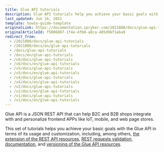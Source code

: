 ```yaml
---
title: Glue API tutorials
description: Glue API tutorials help you achieve your basic goals with the Glue API in terms of its usage and customization
last_updated: Jun 16, 2021
template: howto-guide-template
originalLink: https://documentation.spryker.com/2021080/docs/glue-api-tutorials
originalArticleId: f5006887-1f4e-4fb0-a8ca-485d96f1aba9
redirect_from:
  - /2021080/docs/glue-api-tutorials
  - /2021080/docs/en/glue-api-tutorials
  - /docs/glue-api-tutorials
  - /docs/en/glue-api-tutorials
  - /v6/docs/glue-api-tutorials
  - /v6/docs/en/glue-api-tutorials
  - /v5/docs/glue-api-tutorials
  - /v5/docs/en/glue-api-tutorials
  - /v4/docs/glue-api-tutorials
  - /v4/docs/en/glue-api-tutorials
  - /v2/docs/glue-api-tutorials
  - /v2/docs/en/glue-api-tutorials
  - /v1/docs/glue-api-tutorials
  - /v1/docs/en/glue-api-tutorials
---
```


Glue API is a JSON REST API that can help B2C and B2B shops integrate with and personalize frontend APPs like IoT, mobile, and web page stores.

This set of tutorials helps you achieve your basic goals with the Glue API in terms of its usage and customization, including, among others, [the extension of the REST API resources](/docs/docs/scos/dev/glue-api-guides/{{page.version}}/glue-api-tutorials/extend-a-rest-api-resource.html), [REST requests validation](/docs/docs/scos/dev/glue-api-guides/{{page.version}}/glue-api-tutorials/validate-rest-request-format.html), [documentation](/docs/scos/dev/glue-api-guides/{{page.version}}/glue-api-tutorials/documenting-glue-api-resources.html), and [versioning of the Glue API resources](/docs/docs/scos/dev/glue-api-guides/{{page.version}}/glue-api-tutorials/implement-versioning-for-rest-api-resources.html).
